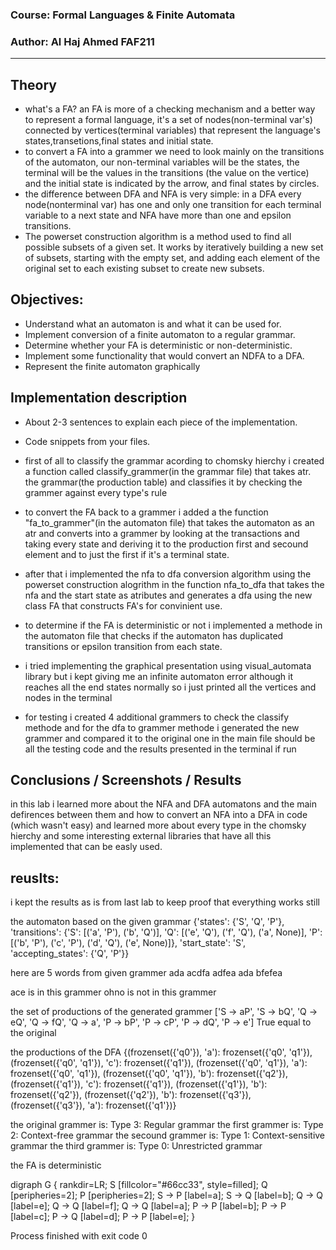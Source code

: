 ### Course: Formal Languages & Finite Automata
### Author: Al Haj Ahmed FAF211

----

## Theory
* what's a FA? an FA is more of a checking mechanism and a better way to represent a formal language, it's a set of nodes(non-terminal var's) connected by            vertices(terminal variables) that represent the language's states,transetions,final states and initial state.
* to convert a FA into a grammer we need to look mainly on the transitions of the automaton, our non-terminal variables will be the states, the terminal will be the 
values in the transitions (the value on the vertice) and the initial state is indicated by the arrow, and final states by circles.
* the difference between DFA and NFA is very simple: in a DFA every node(nonterminal var) has one and only one transition for each terminal variable to a next state and NFA have more than one and epsilon transitions.
* The powerset construction algorithm is a method used to find all possible subsets of a given set. It works by iteratively building a new set of subsets, starting with the empty set, and adding each element of the original set to each existing subset to create new subsets.

## Objectives:

* Understand what an automaton is and what it can be used for.
* Implement conversion of a finite automaton to a regular grammar.
* Determine whether your FA is deterministic or non-deterministic.
* Implement some functionality that would convert an NDFA to a DFA.
* Represent the finite automaton graphically


## Implementation description

* About 2-3 sentences to explain each piece of the implementation.


* Code snippets from your files.

* first of all to classify the grammar acording to chomsky hierchy i created a function called classify_grammer(in the grammar file) that takes atr. the grammar(the production table) and classifies it by checking the grammer against every type's rule

* to convert the FA back to a grammer i added a the function "fa_to_grammer"(in the automaton file) that takes the automaton as an atr and converts into a grammer by looking at the transactions and taking every state and deriving it to the production first and secound element and to just the first if it's a terminal state.

* after that i implemented the nfa to dfa conversion algorithm using the powerset construction alogrithm in the function nfa_to_dfa that takes the nfa and the start state as atributes and generates a dfa using the new class FA that constructs FA's for convinient use.

* to determine if the FA is deterministic or not i implemented a methode in the automaton file that checks if the automaton has duplicated transitions or epsilon transition from each state.

* i tried implementing the graphical presentation using visual_automata library but i kept giving me an infinite automaton error although it reaches all the end states normally so i just printed all the vertices and nodes in the terminal

* for testing i created 4 additional grammers to check the classify methode and for the dfa to grammer methode i generated the new grammer and compared it to the original one in the main file should be all the testing code and the results presented in the terminal if run

## Conclusions / Screenshots / Results
in this lab i learned more about the NFA and DFA automatons and the main defirences between them and how to convert an NFA into a DFA in code (which wasn't easy) and learned more about every type in the chomsky hierchy and some interesting external libraries that have all this implemented that can be easly used.

## reuslts:
i kept the results as is from last lab to keep proof that everything works still 

the automaton based on the given grammar
{'states': {'S', 'Q', 'P'}, 'transitions': {'S': [('a', 'P'), ('b', 'Q')], 'Q': [('e', 'Q'), ('f', 'Q'), ('a', None)], 'P': [('b', 'P'), ('c', 'P'), ('d', 'Q'), ('e', None)]}, 'start_state': 'S', 'accepting_states': {'Q', 'P'}}

here are 5 words from given grammer
ada
acdfa
adfea
ada
bfefea

ace is in this grammer
ohno is not in this grammer

 the set of productions of the generated grammer
['S -> aP', 'S -> bQ', 'Q -> eQ', 'Q -> fQ', 'Q -> a', 'P -> bP', 'P -> cP', 'P -> dQ', 'P -> e']
True
equal to the original

the productions of the DFA
{(frozenset({'q0'}), 'a'): frozenset({'q0', 'q1'}), (frozenset({'q0', 'q1'}), 'c'): frozenset({'q1'}), (frozenset({'q0', 'q1'}), 'a'): frozenset({'q0', 'q1'}), (frozenset({'q0', 'q1'}), 'b'): frozenset({'q2'}), (frozenset({'q1'}), 'c'): frozenset({'q1'}), (frozenset({'q1'}), 'b'): frozenset({'q2'}), (frozenset({'q2'}), 'b'): frozenset({'q3'}), (frozenset({'q3'}), 'a'): frozenset({'q1'})}

the original grammer is: Type 3: Regular grammar
the first grammer is: Type 2: Context-free grammar
the secound grammer is: Type 1: Context-sensitive grammar
the third grammer is: Type 0: Unrestricted grammar

the FA is deterministic

digraph G {
rankdir=LR;
S [fillcolor="#66cc33", style=filled];
Q [peripheries=2];
P [peripheries=2];
S -> P  [label=a];
S -> Q  [label=b];
Q -> Q  [label=e];
Q -> Q  [label=f];
Q -> Q  [label=a];
P -> P  [label=b];
P -> P  [label=c];
P -> Q  [label=d];
P -> P  [label=e];
}


Process finished with exit code 0

